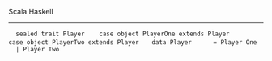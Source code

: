   Scala                                                                                                        Haskell
  ------------------------------------------------------------------------------------------------------------ -------------------------------------------------------
  `   sealed trait Player    case object PlayerOne extends Player    case object PlayerTwo extends Player  `   `   data Player      = Player One      | Player Two `
